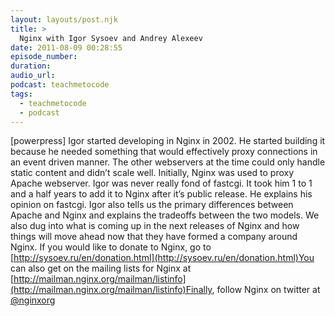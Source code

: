 ```yaml
---
layout: layouts/post.njk
title: >
  Nginx with Igor Sysoev and Andrey Alexeev
date: 2011-08-09 00:28:55
episode_number:
duration:
audio_url:
podcast: teachmetocode
tags:
  - teachmetocode
  - podcast
---
```


[powerpress] Igor started developing in Nginx in 2002. He started building it because he needed something that would effectively proxy connections in an event driven manner. The other webservers at the time could only handle static content and didn’t scale well. Initially, Nginx was used to proxy Apache webserver. Igor was never really fond of fastcgi. It took him 1 to 1 and a half years to add it to Nginx after it’s public release. He explains his opinion on fastcgi. Igor also tells us the primary differences between Apache and Nginx and explains the tradeoffs between the two models. We also dug into what is coming up in the next releases of Nginx and how things will move ahead now that they have formed a company around Nginx. If you would like to donate to Nginx, go to [http://sysoev.ru/en/donation.html](http://sysoev.ru/en/donation.html)You can also get on the mailing lists for Nginx at [http://mailman.nginx.org/mailman/listinfo](http://mailman.nginx.org/mailman/listinfo)Finally, follow Nginx on twitter at [@nginxorg](http://twitter.com/nginxorg)
